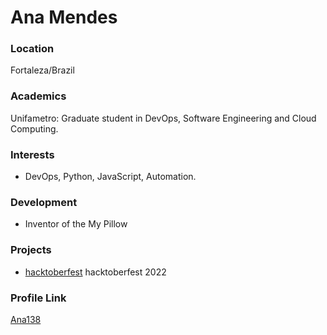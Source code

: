 # Ana Mendes

### Location

Fortaleza/Brazil

### Academics

Unifametro: Graduate student in DevOps, Software Engineering and Cloud Computing.

### Interests

- DevOps, Python, JavaScript, Automation. 

### Development

- Inventor of the My Pillow

### Projects

- [hacktoberfest](https://github.com/Ana138/hacktoberfest) hacktoberfest 2022

### Profile Link

[Ana138](https://github.com/Ana138)